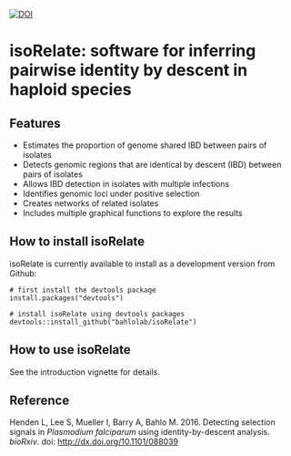 [![DOI](https://zenodo.org/badge/DOI/10.5281/zenodo.197857.svg)](https://doi.org/10.5281/zenodo.197857)


# isoRelate: software for inferring pairwise identity by descent in haploid species


## Features

* Estimates the proportion of genome shared IBD between pairs of isolates
* Detects genomic regions that are identical by descent (IBD) between pairs of isolates
* Allows IBD detection in isolates with multiple infections
* Identifies genomic loci under positive selection
* Creates networks of related isolates
* Includes multiple graphical functions to explore the results


## How to install isoRelate

isoRelate is currently available to install as a development version from Github:

```{r}
# first install the devtools package
install.packages("devtools")

# install isoRelate using devtools packages
devtools::install_github("bahlolab/isoRelate")
```


## How to use isoRelate

See the introduction vignette for details.


## Reference

Henden L, Lee S, Mueller I, Barry A, Bahlo M. 2016. Detecting selection signals in *Plasmodium falciparum* using identity-by-descent analysis. *bioRxiv*. doi: http://dx.doi.org/10.1101/088039

